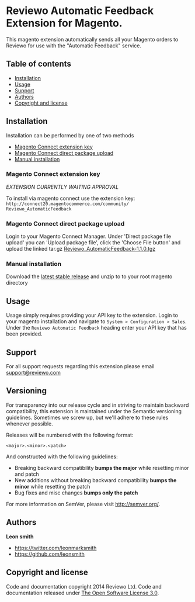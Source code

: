 # Reviewo Automatic Feedback Extension for Magento.

This magento extension automatically sends all your Magento orders to Reviewo for use with the "Automatic Feedback" service.

## Table of contents

 - [Installation](#installation)
 - [Usage](#usage)
 - [Support](#support)
 - [Authors](#authors)
 - [Copyright and license](#copyright-and-license)

## Installation

Installation can be performed by one of two methods

 - [Magento Connect extension key](#magento-connect-extension-key)
 - [Magento Connect direct package upload](#magento-connect-direct-package-upload)
 - [Manual installation](#manual-installation)

### Magento Connect extension key

*EXTENSION CURRENTLY WAITING APPROVAL*

To install via magento connect use the extension key:
`http://connect20.magentocommerce.com/community/ Reviewo_AutomaticFeedback`

### Magento Connect direct package upload

Login to your Magento Connect Manager. Under 'Direct package file upload' you can 'Upload package file', click the 'Choose File button' and upload the linked tar.gz
[Reviewo_AutomaticFeedback-1.1.0.tgz](#)

### Manual installation

Download the [latest stable release](#) and unzip to to your root magento directory


## Usage

Usage simply requires providing your API key to the extension. Login to your magento installation and navigate to `System > Configuration > Sales`. Under the `Reviewo Automatic Feedback` heading enter your API key that has been provided.

## Support

For all support requests regarding this extension please email <support@reviewo.com>

## Versioning

For transparency into our release cycle and in striving to maintain backward compatibility, this extension is maintained under the Semantic versioning guidelines. Sometimes we screw up, but we'll adhere to these rules whenever possible.

Releases will be numbered with the following format:

`<major>.<minor>.<patch>`

And constructed with the following guidelines:

- Breaking backward compatibility **bumps the major** while resetting minor and patch
- New additions without breaking backward compatibility **bumps the minor** while resetting the patch
- Bug fixes and misc changes **bumps only the patch**

For more information on SemVer, please visit <http://semver.org/>.

## Authors

**Leon smith**

- <https://twitter.com/leonmarksmith>
- <https://github.com/leonsmith>

## Copyright and license
Code and documentation copyright 2014 Reviewo Ltd. Code and documentation released under [The Open Software License 3.0](LICENSE).
